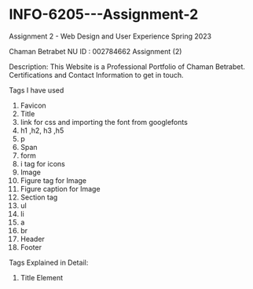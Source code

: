 # INFO-6205---Assignment-2
Assignment 2 - Web Design and User Experience Spring 2023

Chaman Betrabet
NU ID : 002784662
Assignment (2)

Description:
This Website is a Professional Portfolio of Chaman Betrabet. Certifications and Contact Information to get in touch.


Tags I have used

1. Favicon
2. Title
3. link for css and importing the font from googlefonts
4. h1 ,h2, h3 ,h5
5. p
6. Span
7. form
8. i tag for icons
9. Image
10. Figure tag for Image
11. Figure caption for Image
12. Section tag
13. ul
14. li
15. a
16. br
17. Header
18. Footer


Tags Explained in Detail:

1. Title Element <title> that displays a title for the page in the browser tab
2. <link> tag is used to link to external style sheets
3. Section Heading Elements (<h1> to <h6>) for different levels from highest to lowest.
4. <p> HTML element to represent a paragraph text
5. <span> HTML element to group/style few elements in between the text, I have used this in my certification section to highlight the word "SERVICENOW"
6. <from> with two input fields of type(email, submit)
7. <i> tag to add icons in different places
8. <img> As Images can improve the design and the appearance of a web page., I have used the <img> tag and a src -  to Specify the path to the image in several places
9. <figure>,<figurecaptions> to represent a self-contained content, potentially with an optional caption
10. <section> to define individual sections
11. <ul><li> for listing the Navbar(Home,about,services,certification,contact)
12. I have used <a> tag to defines a hyperlink
13. <br> for newline/spacing between the paragraph
14. The Header i have used to Navbar
15. The footer i have used to add copyright information and social icons.

CSS Explained:
1. Float Left is used for placing an image element in about me section 
2. Overflow auto is used for fitting in the content inside the block
3. About Section is done using column layout structure
4. Used tel, mailto for contact information.
5. Used the CSS selectors like first-child,last-child,:hover,:after,:root
6. <figure><figurecaptions> to style the image gallery
7. Media Query to make the page resposive for dimensions (320-375px for smart phones) and (768-1024px for ipads) 

